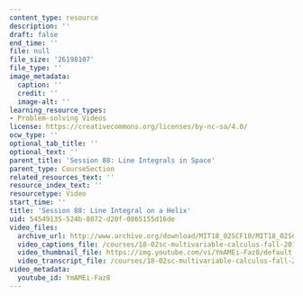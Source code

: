 ```yaml
---
content_type: resource
description: ''
draft: false
end_time: ''
file: null
file_size: '26198107'
file_type: ''
image_metadata:
  caption: ''
  credit: ''
  image-alt: ''
learning_resource_types:
- Problem-solving Videos
license: https://creativecommons.org/licenses/by-nc-sa/4.0/
ocw_type: ''
optional_tab_title: ''
optional_text: ''
parent_title: 'Session 88: Line Integrals in Space'
parent_type: CourseSection
related_resources_text: ''
resource_index_text: ''
resourcetype: Video
start_time: ''
title: 'Session 88: Line Integral on a Helix'
uid: 54549135-524b-8072-d20f-0865155d16de
video_files:
  archive_url: http://www.archive.org/download/MIT18_02SCF10/MIT18_02SCF10Rec_63_300k.mp4
  video_captions_file: /courses/18-02sc-multivariable-calculus-fall-2010/320585ff933a5736bd1f1cc8ef64d576_YmAMEi-Faz8.vtt
  video_thumbnail_file: https://img.youtube.com/vi/YmAMEi-Faz8/default.jpg
  video_transcript_file: /courses/18-02sc-multivariable-calculus-fall-2010/210f130e690c3177d2bb39fb5bd70187_YmAMEi-Faz8.pdf
video_metadata:
  youtube_id: YmAMEi-Faz8
---
```

